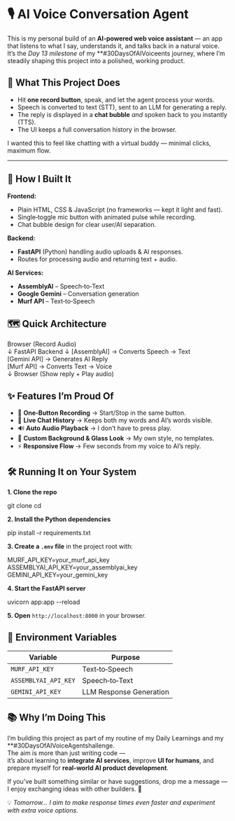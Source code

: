 

# 🎙 AI Voice Conversation Agent

This is my personal build of an **AI-powered web voice assistant** — an app that listens to what I say, understands it, and talks back in a natural voice.  
It’s the *Day 13 milestone* of my **#30DaysOfAIVoiceents journey, where I’m steadily shaping this project into a polished, working product.


## 🚀 What This Project Does

- Hit **one record button**, speak, and let the agent process your words.
- Speech is converted to text (STT), sent to an LLM for generating a reply.
- The reply is displayed in a **chat bubble** *and* spoken back to you instantly (TTS).
- The UI keeps a full conversation history in the browser.

I wanted this to feel like chatting with a virtual buddy — minimal clicks, maximum flow.

***

## 🧩 How I Built It

**Frontend:**  
- Plain HTML, CSS & JavaScript (no frameworks — kept it light and fast).  
- Single‑toggle mic button with animated pulse while recording.  
- Chat bubble design for clear user/AI separation.  

**Backend:**  
- **FastAPI** (Python) handling audio uploads & AI responses.  
- Routes for processing audio and returning text + audio.  

**AI Services:**  
- **AssemblyAI** – Speech‑to‑Text  
- **Google Gemini** – Conversation generation  
- **Murf API** – Text‑to‑Speech  



## 🗺 Quick Architecture


Browser (Record Audio)  
   ↓
FastAPI Backend
   ↓
[AssemblyAI] → Converts Speech → Text  
[Gemini API] → Generates AI Reply  
[Murf API] → Converts Text → Voice  
   ↓
Browser (Show reply + Play audio)




## ✨ Features I’m Proud Of

- 🎤 **One‑Button Recording** → Start/Stop in the same button.  
- 💬 **Live Chat History** → Keeps both my words and AI’s words visible.  
- 🔊 **Auto Audio Playback** → I don’t have to press play.  
- 🎨 **Custom Background & Glass Look** → My own style, no templates.  
- ⚡ **Responsive Flow** → Few seconds from my voice to AI’s reply.  



## 🛠 Running It on Your System

**1. Clone the repo**

git clone 
cd 


**2. Install the Python dependencies**

pip install -r requirements.txt


**3. Create a `.env` file** in the project root with:

MURF_API_KEY=your_murf_api_key
ASSEMBLYAI_API_KEY=your_assemblyai_key
GEMINI_API_KEY=your_gemini_key


**4. Start the FastAPI server**

uvicorn app:app --reload


**5. Open** `http://localhost:8000` in your browser.


## 🔑 Environment Variables

| Variable             | Purpose                  |
|----------------------|--------------------------|
| `MURF_API_KEY`       | Text‑to‑Speech            |
| `ASSEMBLYAI_API_KEY` | Speech‑to‑Text            |
| `GEMINI_API_KEY`     | LLM Response Generation   |





## 📚 Why I’m Doing This

I’m building this project as part of my routine of my Daily Learnings  and my **#30DaysOfAIVoiceAgentshallenge.  
The aim is more than just writing code —  
it’s about learning to **integrate AI services**, improve **UI for humans**, and prepare myself for **real-world AI product development**.

If you’ve built something similar or have suggestions, drop me a message — I enjoy exchanging ideas with other builders. 🚀


💡 *Tomorrow… I aim to make response times even faster and experiment with extra voice options.*

